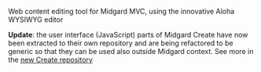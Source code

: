 Web content editing tool for Midgard MVC, using the innovative Aloha WYSIWYG editor

**Update**: the user interface (JavaScript) parts of Midgard Create have now been extracted to their own repository and are being refactored to be generic so that they can be used also outside Midgard context. See more in the [new Create repository](https://github.com/bergie/create)

